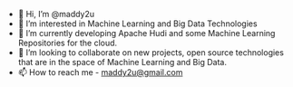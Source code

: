 - 👋 Hi, I’m @maddy2u
- 👀 I’m interested in Machine Learning and Big Data Technologies
- 🌱 I’m currently developing Apache Hudi and some Machine Learning Repositories for the cloud.
- 💞️ I’m looking to collaborate on new projects, open source technologies that are in the space of Machine Learning and Big Data.
- 📫 How to reach me - maddy2u@gmail.com

<!---
maddy2u/maddy2u is a ✨ special ✨ repository because its `README.md` (this file) appears on your GitHub profile.
You can click the Preview link to take a look at your changes.
--->
